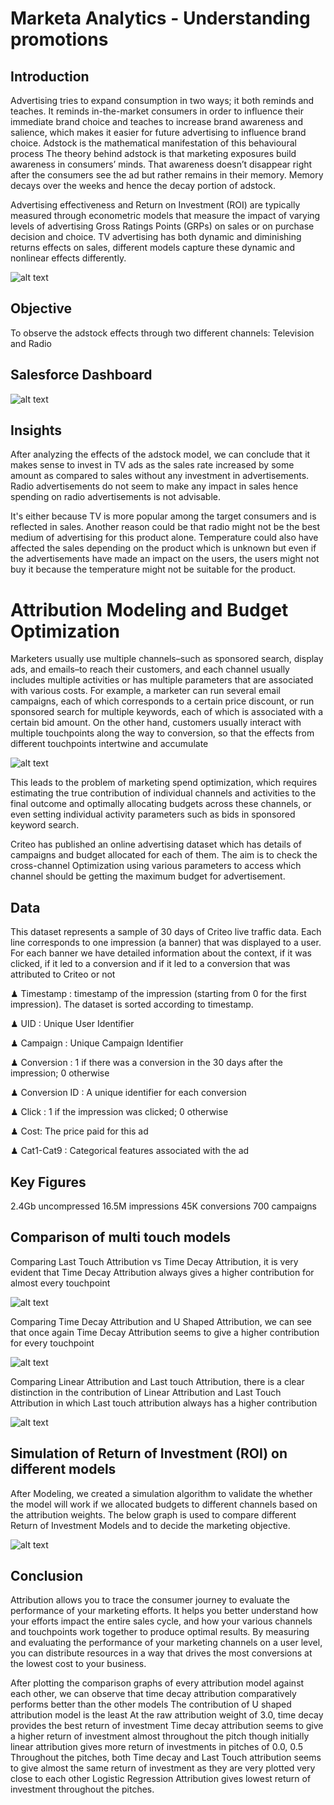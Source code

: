 # Marketa Analytics - Understanding promotions

## Introduction

Advertising tries to expand consumption in two ways; it both reminds and teaches. It reminds in-the-market consumers in order to influence their immediate brand choice and teaches to increase brand awareness and salience, which makes it easier for future advertising to influence brand choice. Adstock is the mathematical manifestation of this behavioural process
The theory behind adstock is that marketing exposures build awareness in consumers’ minds.  That awareness doesn’t disappear right after the consumers see the ad but rather remains in their memory.  Memory decays over the weeks and hence the decay portion of adstock.

Advertising effectiveness and Return on Investment (ROI) are typically measured through econometric models that measure the impact of varying levels of advertising Gross Ratings Points (GRPs) on sales or on purchase decision and choice. TV advertising has both dynamic and diminishing returns effects on sales, different models capture these dynamic and nonlinear effects differently.

![alt text](https://thinktv.ca/wp-content/uploads/2018/01/adstock_chart1.png)

## Objective

To observe the adstock effects through two different channels: 
Television and Radio 

## Salesforce Dashboard 

![alt text](https://i.ibb.co/MZwJkVM/Adstock-Dashboard.png)

## Insights

After analyzing the effects of the adstock model, we can conclude that it makes sense to invest in TV ads as the sales rate increased by some amount as compared to sales without any investment in advertisements. Radio advertisements do not seem to make any impact in sales hence spending on radio advertisements is not advisable. 

It's either because TV is more popular among the target consumers and is reflected in sales. Another reason could be that radio might not be the best medium of advertising for this product alone. Temperature could also have affected the sales depending on the product which is unknown but even if the advertisements have made an impact on the users, the users might not buy it because the temperature might not be suitable for the product. 

# Attribution Modeling and Budget Optimization

Marketers usually use multiple channels–such as sponsored search, display ads, and emails–to reach their customers, and each channel usually includes multiple activities or has multiple parameters that are associated with various costs. For example, a marketer can run several email campaigns, each of which corresponds to a certain price discount, or run sponsored search for multiple keywords, each of which is associated with a certain bid amount. On the other hand, customers usually interact with multiple touchpoints along the way to conversion, so that the effects from different touchpoints intertwine and accumulate

![alt text](https://i.ytimg.com/vi/BfnJwYuFWVM/maxresdefault.jpg)

This leads to the problem of marketing spend optimization, which requires estimating the true contribution of individual channels and activities to the final outcome and optimally allocating budgets across these channels, or even setting individual activity parameters such as bids in sponsored keyword search.

Criteo has published an online advertising dataset which has details of campaigns and budget allocated for each of them. The aim is to check the cross-channel Optimization using various parameters to access which channel should be getting the maximum budget for advertisement.

## Data
This dataset represents a sample of 30 days of Criteo live traffic data. Each line corresponds to one impression (a banner) that was displayed to a user. For each banner we have detailed information about the context, if it was clicked, if it led to a conversion and if it led to a conversion that was attributed to Criteo or not

♟ Timestamp : timestamp of the impression (starting from 0 for the first impression). The dataset is sorted according to timestamp.

♟ UID : Unique User Identifier

♟ Campaign : Unique Campaign Identifier

♟ Conversion : 1 if there was a conversion in the 30 days after the impression; 0 otherwise

♟ Conversion ID : A unique identifier for each conversion

♟ Click : 1 if the impression was clicked; 0 otherwise

♟ Cost: The price paid for this ad

♟ Cat1-Cat9 : Categorical features associated with the ad

## Key Figures
2.4Gb uncompressed
16.5M impressions
45K conversions
700 campaigns

## Comparison of multi touch models 

Comparing Last Touch Attribution vs Time Decay Attribution, it is very evident that Time Decay Attribution always gives a higher contribution for almost every touchpoint

![alt text](https://i.ibb.co/ZNjyN2r/74afd72cd180479595520b1b87619b2cc128f7a9bcb304ed9e68b4e2.png)

Comparing Time Decay Attribution and U Shaped Attribution, we can see that once again Time Decay Attribution seems to give a higher contribution for every touchpoint

![alt text](https://i.ibb.co/8sLyJ8d/c2b6f9be2328ec77c15393d25494622a5755d0bd1a9fd22e62105f02.png)

Comparing Linear Attribution and Last touch Attribution, there is a clear distinction in the contribution of Linear Attribution and Last Touch Attribution in which Last touch attribution always has a higher contribution

![alt text](https://i.ibb.co/0CShqMY/d1892a358598a37a662f20d4f09794a0ac71b9d10eb48eaffefc8d15.png)

## Simulation of Return of Investment (ROI) on different models

After Modeling, we created a simulation algorithm to validate the whether the model will work if we allocated budgets to different channels based on the attribution weights. The below graph is used to compare different Return of Investment Models and to decide the marketing objective.

![alt text](https://i.ibb.co/fFyrSmR/15b1dafc58715f29d8812ae152a4169057470cd9a5d1a67361a49083.png)

## Conclusion

Attribution allows you to trace the consumer journey to evaluate the performance of your marketing efforts. It helps you better understand how your efforts impact the entire sales cycle, and how your various channels and touchpoints work together to produce optimal results. By measuring and evaluating the performance of your marketing channels on a user level, you can distribute resources in a way that drives the most conversions at the lowest cost to your business.

After plotting the comparison graphs of every attribution model against each other, we can observe that time decay attribution comparatively performs better than the other models
The contribution of U shaped attribution model is the least
At the raw attribution weight of 3.0, time decay provides the best return of investment
Time decay attribution seems to give a higher return of investment almost throughout the pitch though initially linear attribution gives more return of investments in pitches of 0.0, 0.5
Throughout the pitches, both Time decay and Last Touch attribution seems to give almost the same return of investment as they are very plotted very close to each other
Logistic Regression Attribution gives lowest return of investment throughout the pitches.
